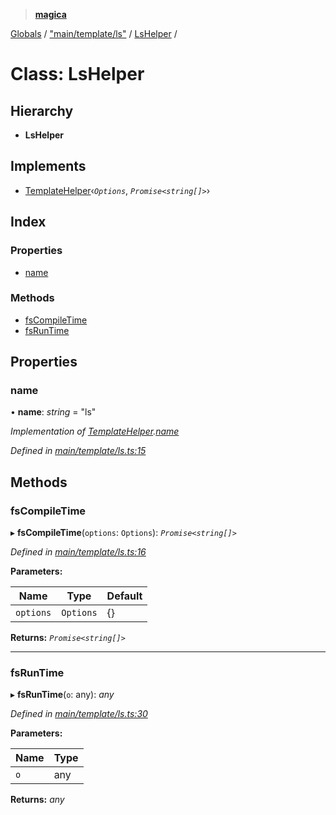 > **[magica](../README.md)**

[Globals](../README.md) / ["main/template/ls"](../modules/_main_template_ls_.md) / [LsHelper](_main_template_ls_.lshelper.md) /

# Class: LsHelper

## Hierarchy

* **LsHelper**

## Implements

* [TemplateHelper](../interfaces/_main_template_template_.templatehelper.md)‹*`Options`*, *`Promise<string[]>`*›

## Index

### Properties

* [name](_main_template_ls_.lshelper.md#name)

### Methods

* [fsCompileTime](_main_template_ls_.lshelper.md#fscompiletime)
* [fsRunTime](_main_template_ls_.lshelper.md#fsruntime)

## Properties

###  name

• **name**: *string* = "ls"

*Implementation of [TemplateHelper](../interfaces/_main_template_template_.templatehelper.md).[name](../interfaces/_main_template_template_.templatehelper.md#name)*

*Defined in [main/template/ls.ts:15](https://github.com/cancerberoSgx/magica/blob/8ec8971/src/main/template/ls.ts#L15)*

## Methods

###  fsCompileTime

▸ **fsCompileTime**(`options`: `Options`): *`Promise<string[]>`*

*Defined in [main/template/ls.ts:16](https://github.com/cancerberoSgx/magica/blob/8ec8971/src/main/template/ls.ts#L16)*

**Parameters:**

Name | Type | Default |
------ | ------ | ------ |
`options` | `Options` |  {} |

**Returns:** *`Promise<string[]>`*

___

###  fsRunTime

▸ **fsRunTime**(`o`: any): *any*

*Defined in [main/template/ls.ts:30](https://github.com/cancerberoSgx/magica/blob/8ec8971/src/main/template/ls.ts#L30)*

**Parameters:**

Name | Type |
------ | ------ |
`o` | any |

**Returns:** *any*